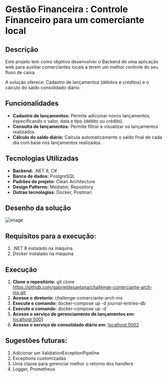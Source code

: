 # Gestão Financeira : Controle Financeiro para um comerciante local

## Descrição
Este projeto tem como objetivo desenvolver o Backend de uma aplicação web para auxiliar comerciantes locais a terem um melhor controle do seu fluxo de caixa.

A solução oferece: Cadastro de lançamentos (débitos e créditos) e o cálculo do saldo consolidado diário.

## Funcionalidades
* **Cadastro de lançamentos:** Permite adicionar novos lançamentos, especificando o valor, data e tipo (débito ou crédito).
* **Consulta de lançamentos:** Permite filtrar e visualizar os lançamentos realizados.
* **Cálculo do saldo diário:** Calcula automaticamente o saldo final de cada dia com base nos lançamentos realizados.

## Tecnologias Utilizadas
* **Backend:** .NET 8, C#
* **Banco de dados:** PostgreSQL
* **Padrões de projeto:** Clean Architecture
* **Design Patterns:** Mediator, Repository
* **Outras tecnologias:** Docker, Postman

## Desenho da solução
![image](https://github.com/user-attachments/assets/1a27faf9-1b01-463d-bfca-4561991f67d3)

## Requisitos para a execução:
1. .NET 8 instalado na máquina
2. Docker instalado na máquina

## Execução
1. **Clone o repositório:**
   git clone https://github.com/gabrieldesantana/challenge-comerciante-arch-ms.git
2. **Acesse o diretorio:**
   challenge-comerciante-arch-ms
3. **Execute o comando:**
   docker-compose up -d journal-entries-db
4. **Execute o comando:**
   docker-compose up -d   
5. **Acesse o serviço de gerenciamento de lançamentos em:**
   [localhost:5001](http://localhost:5001/swagger/index.html)
6. **Acesse o serviço de consolidado diário em:**
   [localhost:5002](http://localhost:5001/swagger/index.html)

## Sugestões futuras:
1. Adicionar um ValidationExceptionPipeline
2. Exceptions customizadas
3. Uma classe para gerenciar melhor o retorno dos handlers
4. Logger, Prometheus
